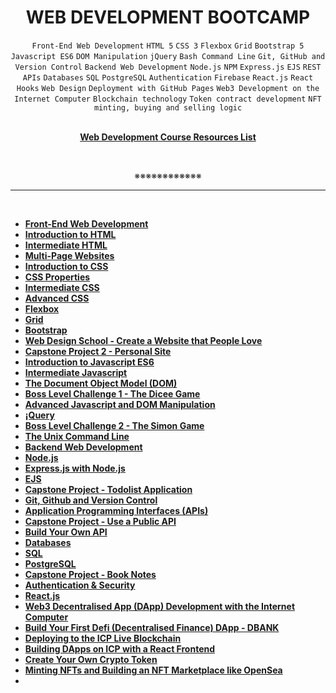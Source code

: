 <h1 align="center"><b>WEB DEVELOPMENT BOOTCAMP</b></h1>
<div align="center"><code>Front-End Web Development</code> <code>HTML 5</code> <code>CSS 3</code> <code>Flexbox</code> <code>Grid</code> <code>Bootstrap 5</code> <code>Javascript ES6</code> <code>DOM Manipulation</code> <code>jQuery</code> <code>Bash Command Line</code> <code>Git, GitHub and Version Control</code> <code>Backend Web Development</code> <code>Node.js</code> <code>NPM</code> <code>Express.js</code> <code>EJS</code> <code>REST</code> <code>APIs</code> <code>Databases</code> <code>SQL</code> <code>PostgreSQL</code> <code>Authentication</code> <code>Firebase</code> <code>React.js</code> <code>React Hooks</code> <code>Web Design</code> <code>Deployment with GitHub Pages</code> <code>Web3 Development on the Internet Computer</code> <code>Blockchain technology</code> <code>Token contract development</code> <code>NFT minting, buying and selling logic</code></div>
<br>
<p align="center"><b><a href="https://appbrewery.com/p/web-development-course-resources">Web Development Course Resources List</a></b></p>
<br><p align="center">※※※※※※※※※※※※</p>
<hr>


<br>

- <b><a href=" ">Front-End Web Development</a></b>
- <b><a href="https://github.com/codenvibes/web_dev_bootcamp/tree/master/Introduction_to_HTML">Introduction to HTML</a></b>
- <b><a href=" ">Intermediate HTML</a></b>
- <b><a href=" ">Multi-Page Websites</a></b>
- <b><a href=" ">Introduction to CSS</a></b>
- <b><a href=" ">CSS Properties</a></b>
- <b><a href=" ">Intermediate CSS</a></b>
- <b><a href=" ">Advanced CSS</a></b>
- <b><a href=" ">Flexbox</a></b>
- <b><a href=" ">Grid</a></b>
- <b><a href=" ">Bootstrap</a></b>
- <b><a href=" ">Web Design School - Create a Website that People Love</a></b>
- <b><a href=" ">Capstone Project 2 - Personal Site</a></b>
- <b><a href=" ">Introduction to Javascript ES6</a></b>
- <b><a href=" ">Intermediate Javascript</a></b>
- <b><a href=" ">The Document Object Model (DOM)</a></b>
- <b><a href=" ">Boss Level Challenge 1 - The Dicee Game</a></b>
- <b><a href=" ">Advanced Javascript and DOM Manipulation</a></b>
- <b><a href=" ">¡Query</a></b>
- <b><a href=" ">Boss Level Challenge 2 - The Simon Game</a></b>
- <b><a href=" ">The Unix Command Line</a></b>
- <b><a href=" ">Backend Web Development</a></b>
- <b><a href=" ">Node.js</a></b>
- <b><a href=" ">Express.js with Node.js</a></b>
- <b><a href=" ">EJS</a></b>
- <b><a href=" ">Capstone Project - Todolist Application</a></b>
- <b><a href=" ">Git, Github and Version Control</a></b>
- <b><a href=" ">Application Programming Interfaces (APIs)</a></b>
- <b><a href=" ">Capstone Project - Use a Public API</a></b>
- <b><a href=" ">Build Your Own API</a></b>
- <b><a href=" ">Databases</a></b>
- <b><a href=" ">SQL</a></b>
- <b><a href=" ">PostgreSQL</a></b>
- <b><a href=" ">Capstone Project - Book Notes</a></b>
- <b><a href=" ">Authentication & Security</a></b>
- <b><a href=" ">React.js</a></b>
- <b><a href=" ">Web3 Decentralised App (DApp) Development with the Internet Computer</a></b>
- <b><a href=" ">Build Your First Defi (Decentralised Finance) DApp - DBANK</a></b>
- <b><a href=" ">Deploying to the ICP Live Blockchain</a></b>
- <b><a href=" ">Building DApps on ICP with a React Frontend</a></b>
- <b><a href=" ">Create Your Own Crypto Token</a></b>
- <b><a href=" ">Minting NFTs and Building an NFT Marketplace like OpenSea</a></b>
- <b><a href=" "> </a></b>
